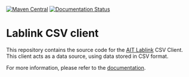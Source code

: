 [![Maven Central](https://img.shields.io/maven-central/v/at.ac.ait.lablink.clients/csvclient.svg?label=Maven%20Central)](https://search.maven.org/search?q=g:%22at.ac.ait.lablink.clients%22%20AND%20a:%22csvclient%22)
[![Documentation Status](https://readthedocs.org/projects/ait-lablink-csv-client/badge/?version=latest)](https://ait-lablink.readthedocs.io/projects/ait-lablink-csv-client/en/latest/)

# Lablink CSV client

This repository contains the source code for the [AIT Lablink](https://ait-lablink.readthedocs.io/) CSV Client.
This client acts as a data source, using data stored in CSV format.

For more information, please refer to the [documentation](https://ait-lablink.readthedocs.io/projects/ait-lablink-csv-client).
